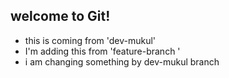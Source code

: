 ## welcome to Git!

- this is coming from 'dev-mukul'
- I'm adding this from 'feature-branch '
- i am changing something by dev-mukul branch